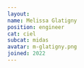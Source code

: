 ```yaml
---
layout:
name: Melissa Glatigny
position: engineer
cat: ciel
subcat: midas
avatar: m-glatigny.png
joined: 2022
---
```


